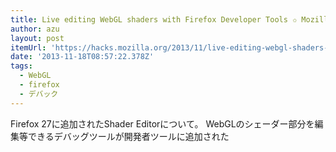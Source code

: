 ```yaml
---
title: Live editing WebGL shaders with Firefox Developer Tools ✩ Mozilla Hacks – the Web developer blog
author: azu
layout: post
itemUrl: 'https://hacks.mozilla.org/2013/11/live-editing-webgl-shaders-with-firefox-developer-tools/'
date: '2013-11-18T08:57:22.378Z'
tags:
  - WebGL
  - firefox
  - デバック
---
```

Firefox 27に追加されたShader Editorについて。
WebGLのシェーダー部分を編集等できるデバッグツールが開発者ツールに追加された
